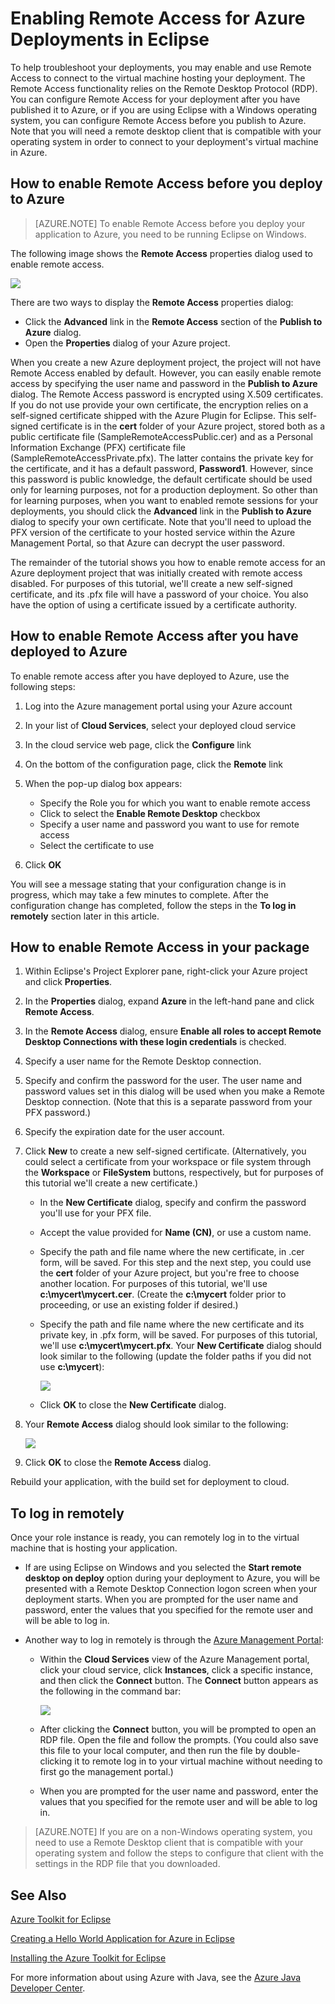 <properties
    pageTitle="Enabling Remote Access for Azure Deployments in Eclipse"
    description="Learn how to enable remote access for Azure deployments using the Azure Toolkit for Eclipse."
    services=""
    documentationcenter="java"
    author="rmcmurray"
    manager="erikre"
    editor="" />
<tags
    ms.assetid="b6150006-9a7f-4d83-be18-d35ec780c7c5"
    ms.service="multiple"
    ms.workload="na"
    ms.tgt_pltfrm="multiple"
    ms.devlang="Java"
    ms.topic="article"
    ms.date="12/22/2016"
    wacn.date=""
    ms.author="robmcm" />

# Enabling Remote Access for Azure Deployments in Eclipse
To help troubleshoot your deployments, you may enable and use Remote Access to connect to the virtual machine hosting your deployment. The Remote Access functionality relies on the Remote Desktop Protocol (RDP). You can configure Remote Access for your deployment after you have published it to Azure, or if you are using Eclipse with a Windows operating system, you can configure Remote Access before you publish to Azure. Note that you will need a remote desktop client that is compatible with your operating system in order to connect to your deployment's virtual machine in Azure.

## How to enable Remote Access before you deploy to Azure

> [AZURE.NOTE] To enable Remote Access before you deploy your application to Azure, you need to be running Eclipse on Windows.

The following image shows the **Remote Access** properties dialog used to enable remote access.

![][ic719494]

There are two ways to display the **Remote Access** properties dialog:

* Click the **Advanced** link in the **Remote Access** section of the **Publish to Azure** dialog.
* Open the **Properties** dialog of your Azure project.

When you create a new Azure deployment project, the project will not have Remote Access enabled by default. However, you can easily enable remote access by specifying the user name and password in the **Publish to Azure** dialog. The Remote Access password is encrypted using X.509 certificates. If you do not use provide your own certificate, the encryption relies on a self-signed certificate shipped with the Azure Plugin for Eclipse. This self-signed certificate is in the **cert** folder of your Azure project, stored both as a public certificate file (SampleRemoteAccessPublic.cer) and as a Personal Information Exchange (PFX) certificate file (SampleRemoteAccessPrivate.pfx). The latter contains the private key for the certificate, and it has a default password, **Password1**. However, since this password is public knowledge, the default certificate should be used only for learning purposes, not for a production deployment. So other than for learning purposes, when you want to enabled remote sessions for your deployments, you should click the **Advanced** link in the **Publish to Azure** dialog to specify your own certificate. Note that you'll need to upload the PFX version of the certificate to your hosted service within the Azure Management Portal, so that Azure can decrypt the user password.

The remainder of the tutorial shows you how to enable remote access for an Azure deployment project that was initially created with remote access disabled. For purposes of this tutorial, we'll create a new self-signed certificate, and its .pfx file will have a password of your choice. You also have the option of using a certificate issued by a certificate authority.

## How to enable Remote Access after you have deployed to Azure
To enable remote access after you have deployed to Azure, use the following steps:

1. Log into the Azure management portal using your Azure account
2. In your list of **Cloud Services**, select your deployed cloud service
3. In the cloud service web page, click the **Configure** link
4. On the bottom of the configuration page, click the **Remote** link
5. When the pop-up dialog box appears:
   
   * Specify the Role you for which you want to enable remote access
   * Click to select the **Enable Remote Desktop** checkbox
   * Specify a user name and password you want to use for remote access
   * Select the certificate to use
6. Click **OK** 

You will see a message stating that your configuration change is in progress, which may take a few minutes to complete. After the configuration change has completed, follow the steps in the **To log in remotely** section later in this article.

## How to enable Remote Access in your package
1. Within Eclipse's Project Explorer pane, right-click your Azure project and click **Properties**.
2. In the **Properties** dialog, expand **Azure** in the left-hand pane and click **Remote Access**.
3. In the **Remote Access** dialog, ensure **Enable all roles to accept Remote Desktop Connections with these login credentials** is checked.
4. Specify a user name for the Remote Desktop connection.
5. Specify and confirm the password for the user. The user name and password values set in this dialog will be used when you make a Remote Desktop connection. (Note that this is a separate password from your PFX password.)
6. Specify the expiration date for the user account.
7. Click **New** to create a new self-signed certificate. (Alternatively, you could select a certificate from your workspace or file system through the **Workspace** or **FileSystem** buttons, respectively, but for purposes of this tutorial we'll create a new certificate.)
   
   * In the **New Certificate** dialog, specify and confirm the password you'll use for your PFX file.
   * Accept the value provided for **Name (CN)**, or use a custom name.
   * Specify the path and file name where the new certificate, in .cer form, will be saved. For this step and the next step, you could use the **cert** folder of your Azure project, but you're free to choose another location. For purposes of this tutorial, we'll use **c:\mycert\mycert.cer**. (Create the **c:\mycert** folder prior to proceeding, or use an existing folder if desired.)
   * Specify the path and file name where the new certificate and its private key, in .pfx form, will be saved. For purposes of this tutorial, we'll use **c:\mycert\mycert.pfx**. Your **New Certificate** dialog should look similar to the following (update the folder paths if you did not use **c:\mycert**):
     
       ![][ic712275]
   * Click **OK** to close the **New Certificate** dialog.
8. Your **Remote Access** dialog should look similar to the following:</p>
   
    ![][ic719495]
9. Click **OK** to close the **Remote Access** dialog.

Rebuild your application, with the build set for deployment to cloud.

## To log in remotely
Once your role instance is ready, you can remotely log in to the virtual machine that is hosting your application.

* If are using Eclipse on Windows and you selected the **Start remote desktop on deploy** option during your deployment to Azure, you will be presented with a Remote Desktop Connection logon screen when your deployment starts. When you are prompted for the user name and password, enter the values that you specified for the remote user and will be able to log in.
* Another way to log in remotely is through the <a href="https://manage.windowsazure.cn">Azure Management Portal</a>:
  
  * Within the **Cloud Services** view of the Azure Management portal, click your cloud service, click **Instances**, click a specific instance, and then click the **Connect** button. The **Connect** button appears as the following in the command bar:
    
      ![][ic659273]
  * After clicking the **Connect** button, you will be prompted to open an RDP file. Open the file and follow the prompts. (You could also save this file to your local computer, and then run the file by double-clicking it to remote log in to your virtual machine without needing to first go the management portal.)
  * When you are prompted for the user name and password, enter the values that you specified for the remote user and will be able to log in.

> [AZURE.NOTE] If you are on a non-Windows operating system, you need to use a Remote Desktop client that is compatible with your operating system and follow the steps to configure that client with the settings in the RDP file that you downloaded.

## See Also
[Azure Toolkit for Eclipse][Azure Toolkit for Eclipse]

[Creating a Hello World Application for Azure in Eclipse][Creating a Hello World Application for Azure in Eclipse]

[Installing the Azure Toolkit for Eclipse][Installing the Azure Toolkit for Eclipse] 

For more information about using Azure with Java, see the [Azure Java Developer Center][Azure Java Developer Center].

<!-- URL List -->

[Azure Java Developer Center]:/develop/java/
[Azure Management Portal]: https://manage.windowsazure.cn
[Azure Toolkit for Eclipse]:/documentation/articles/azure-toolkit-for-eclipse/
[Creating a Hello World Application for Azure in Eclipse]:/documentation/articles/azure-toolkit-for-eclipse-creating-a-hello-world-application/
[Installing the Azure Toolkit for Eclipse]: /documentation/articles/azure-toolkit-for-eclipse-installation/

<!-- IMG List -->

[ic712275]: ./media/azure-toolkit-for-eclipse-enabling-remote-access-for-azure-deployments/ic712275.png
[ic719495]: ./media/azure-toolkit-for-eclipse-enabling-remote-access-for-azure-deployments/ic719495.png
[ic719494]: ./media/azure-toolkit-for-eclipse-enabling-remote-access-for-azure-deployments/ic719494.png
[ic659273]: ./media/azure-toolkit-for-eclipse-enabling-remote-access-for-azure-deployments/ic659273.png

<!-- Legacy MSDN URL = https://msdn.microsoft.com/zh-cn/library/azure/hh690951.aspx -->
